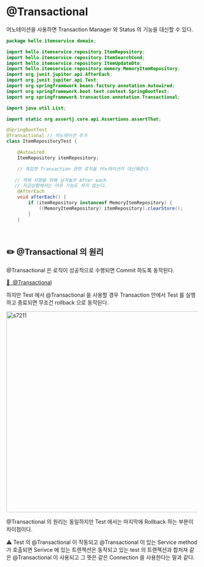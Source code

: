 # @Transactional

어노테이션을 사용하면 Transaction Manager 와 Status 의 기능을 대신할 수 있다.

```java
package hello.itemservice.domain;

import hello.itemservice.repository.ItemRepository;
import hello.itemservice.repository.ItemSearchCond;
import hello.itemservice.repository.ItemUpdateDto;
import hello.itemservice.repository.memory.MemoryItemRepository;
import org.junit.jupiter.api.AfterEach;
import org.junit.jupiter.api.Test;
import org.springframework.beans.factory.annotation.Autowired;
import org.springframework.boot.test.context.SpringBootTest;
import org.springframework.transaction.annotation.Transactional;

import java.util.List;

import static org.assertj.core.api.Assertions.assertThat;

@SpringBootTest
@Transactional // 어노테이션 추가
class ItemRepositoryTest {

    @Autowired
    ItemRepository itemRepository;

    // 복잡한 Transaction 관련 로직을 어노테이션이 대신해준다.
    
   // 객체 지향을 위해 남겨놓은 After each
   // 지금상황에서는 아무 기능도 하지 않는다.
    @AfterEach
    void afterEach() {
        if (itemRepository instanceof MemoryItemRepository) {
            ((MemoryItemRepository) itemRepository).clearStore();
        }
    }
```

<br>

## ✏️ @Transactional 의 원리

@Transactional 은 로직이 성공적으로 수행되면 Commit 하도록 동작된다.

[🔗  @Transactional](https://github.com/choideakook/TIL/blob/main/Spring/6%20DB%20접근%20핵심%20원리/4%20Transaction%20활용/230130%206%20Transaction%20AOP%20정리.md)

하지만 Test 에서 @Transactional 을 사용할 경우
Transaction 안에서 Test 를 실행하고 종료되면 무조건 rollback 으로 동작된다.

<img width="529" alt="s7211" src="https://user-images.githubusercontent.com/115536240/216753730-93174157-f85f-4804-a0a5-65c961706cf5.png">

@Transactional 의 원리는 동일하지만 Test 에서는 마지막에 Rollback 하는 부분이 차이점이다.

⚠️ Test 의 @Transactional 이 작동되고 @Transactional 이 있는 Service method 가 호출되면 Serivce 에 있는 트렌젝션은 동작되고 있는 test 의 트랜젝션과 합처져 같은 @Transactional 이 사용되고 그 뜻은 같은 Connection 을 사용한다는 말과 같다.
